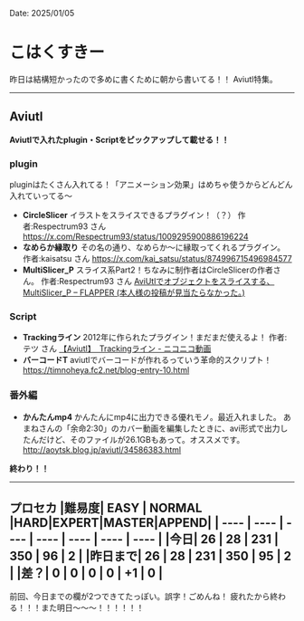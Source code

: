 Date: 2025/01/05
# こはくすきー


昨日は結構短かったので多めに書くために朝から書いてる！！
Aviutl特集。


----
## Aviutl


**Aviutlで入れたplugin・Scriptをピックアップして載せる！！**
### **plugin**
pluginはたくさん入れてる！「アニメーション効果」はめちゃ使うからどんどん入れていってる～
- **CircleSlicer**
イラストをスライスできるプラグイン！（？）
作者:Respectrum93 さん
https://x.com/Respectrum93/status/1009295900886196224
- **なめらか縁取り**
その名の通り、なめらか～に縁取ってくれるプラグイン。
作者:kaisatsu さん
https://x.com/kai_satsu/status/874996715496984577
- **MultiSlicer_P**
スライス系Part2！ちなみに制作者はCircleSlicerの作者さん。
作者:Respectrum93 さん
[AviUtlでオブジェクトをスライスする、MultiSlicer_P – FLAPPER 
(本人様の投稿が見当たらなかった。)](https://seguimiii.com/aviutl-tech/multislicerp)

### **Script**
- **Trackingライン**
2012年に作られたプラグイン！まだまだ使えるよ！
作者:テツ さん
[【Aviutl】　Trackingライン - ニコニコ動画](https://www.nicovideo.jp/watch/sm17366520)
- **バーコードT**
aviutlでバーコードが作れるっていう革命的スクリプト！
https://timnoheya.fc2.net/blog-entry-10.html
### 番外編
- **かんたんmp4**
かんたんにmp4に出力できる優れモノ。最近入れました。
あまねさんの「余命2:30」のカバー動画を編集したときに、avi形式で出力したんだけど、そのファイルが26.1GBもあって。オススメです。
http://aoytsk.blog.jp/aviutl/34586383.html

**終わり！！**

----
プロセカ
|難易度| EASY | NORMAL |HARD|EXPERT|MASTER|APPEND|
| ---- | ---- | ---- | ---- | ---- | ---- | ---- |
|今日| 26 | 28 | 231 | 350 | 96 | 2 |
|昨日まで| 26 | 28 | 231 | 350 | 95 | 2 |
|差？| 0 | 0 | 0 | 0 | +1 | 0 |
----
前回、今日までの欄が2つできてたっぽい。誤字！ごめんね！
疲れたから終わる！！！また明日～～～！！！！！！
